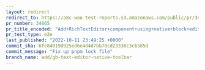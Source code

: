 ```yaml
---
layout: redirect
redirect_to: https://a8c-woo-test-reports.s3.amazonaws.com/public/pr/34865/e2e/index.html
pr_number: 34865
pr_title_encoded: "Add+RichTextEditor+component+using+native+block+editor+toolbar"
pr_test_type: e2e
last_published: "2022-10-11 23:49:25 +0000"
commit_sha: 6fe84019d925ed6e4d4d7bb70cd23338c3cb585d
commit_message: "Fix up pnpm lock file"
branch_name: add/gb-text-editor-native-toolbar
---
```

